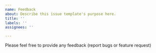 ```yaml
---
name: Feedback
about: Describe this issue template's purpose here.
title: ''
labels: ''
assignees: ''

---
```


Please feel free to provide any feedback (report bugs or feature request)
